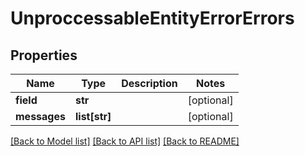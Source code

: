 # UnproccessableEntityErrorErrors

## Properties
Name | Type | Description | Notes
------------ | ------------- | ------------- | -------------
**field** | **str** |  | [optional] 
**messages** | **list[str]** |  | [optional] 

[[Back to Model list]](../README.md#documentation-for-models) [[Back to API list]](../README.md#documentation-for-api-endpoints) [[Back to README]](../README.md)

